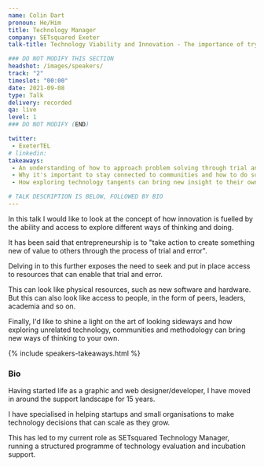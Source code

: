 ```yaml
---
name: Colin Dart
pronoun: He/Him
title: Technology Manager
company: SETsquared Exeter
talk-title: Technology Viability and Innovation - The importance of trying everything

### DO NOT MODIFY THIS SECTION
headshot: /images/speakers/
track: "2"
timeslot: "00:00" 
date: 2021-09-08
type: Talk
delivery: recorded
qa: live
level: 1
### DO NOT MODIFY (END)

twitter:
 - ExeterTEL
# linkedin: 
takeaways:
 - An understanding of how to approach problem solving through trial and error.
 - Why it's important to stay connected to communities and how to do so.
 - How exploring technology tangents can bring new insight to their own work.

# TALK DESCRIPTION IS BELOW, FOLLOWED BY BIO
---
```


In this talk I would like to look at the concept of how innovation is fuelled by the ability and access to explore different ways of thinking and doing.

It has been said that entrepreneurship is to "take action to create something new of value to others through the process of trial and error".

Delving in to this further exposes the need to seek and put in place access to resources that can enable that trial and error.

This can look like physical resources, such as new software and hardware. But this can also look like access to people, in the form of peers, leaders, academia and so on. 

Finally, I'd like to shine a light on the art of looking sideways and how exploring unrelated technology, communities and methodology can bring new ways of thinking to your own.

{% include speakers-takeaways.html %}

<h3>Bio</h3>

Having started life as a graphic and web designer/developer, I have moved in around the support landscape for 15 years. 

I have specialised in helping startups and small organisations to make technology decisions that can scale as they grow.

This has led to my current role as SETsquared  Technology Manager, running a structured programme of technology evaluation and incubation support.